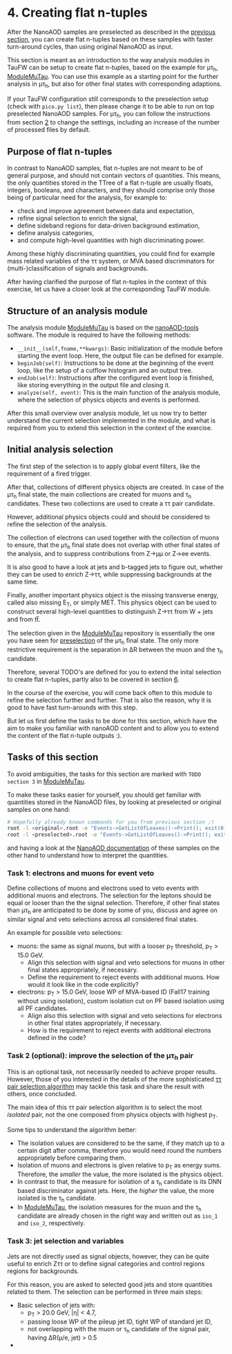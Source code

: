 # 4. Creating flat n-tuples

After the NanoAOD samples are preselected as described in the [previous section](preselection.md), you can create flat n-tuples based on these samples
with faster turn-around cycles, than using original NanoAOD as input.

This section is meant as an introduction to the way analysis modules in TauFW can be setup to create flat n-tuples, based on the example for &mu;&tau;<sub>h</sub>,
[ModuleMuTau](../../PicoProducer/python/analysis/CMSDAS2020/ModuleMuTau.py). You can use this example as a starting point for the further analysis in &mu;&tau;<sub>h</sub>, but also
for other final states with corresponding adaptions.

If your TauFW configuration still corresponds to the preselection setup (check with `pico.py list`), then please change it to be able to run on top preselected NanoAOD samples.
For &mu;&tau;<sub>h</sub>, you can follow the instructions from section [2](configuration.md#configuration-done-once-per-desired-change) to change the settings,
including an increase of the number of processed files by default.

## Purpose of flat n-tuples

In contrast to NanoAOD samples, flat n-tuples are not meant to be of general purpose, and should not contain vectors of quantities.
This means, the only quantities stored in the TTree of a flat n-tuple are usually
floats, integers, booleans, and characters, and they should comprise only those being of particular need for the analysis, for example to:

+ check and improve agreement between data and expectation,
+ refine signal selection to enrich the signal,
+ define sideband regions for data-driven background estimation,
+ define analysis categories,
+ and compute high-level quantities with high discriminating power.

Among these highly discriminating quantities, you could find for example mass related variables of the &tau;&tau; system,
or MVA based discriminators for (multi-)classification of signals and backgrounds.

After having clarified the purpose of flat n-tuples in the context of this exercise, let us have a closer look at the corresponding TauFW module.

## Structure of an analysis module

The analysis module [ModuleMuTau](../../PicoProducer/python/analysis/CMSDAS2020/ModuleMuTau.py) is based on the [nanoAOD-tools](https://github.com/cms-nanoAOD/nanoAOD-tools) software.
The module is required to have the following methods:

+ `__init__(self,fname,**kwargs)`: Basic initialization of the module before starting the event loop. Here, the output file can be defined for example.
+ `beginJob(self)`: Instructions to be done at the beginning of the event loop, like the setup of a cutflow histogram and an output tree.
+ `endJob(self)`: Instructions after the configured event loop is finished, like storing everything in the output file and closing it.
+ `analyze(self, event)`: This is the main function of the analysis module, where the selection of physics objects and events is performed.

After this small overview over analysis module, let us now try to better understand the current selection implemented in the module, and what is
required from you to extend this selection in the context of the exercise.

## Initial analysis selection

The first step of the selection is to apply global event filters, like the requirement of a fired trigger.

After that, collections of different physics objects are created. In case of the &mu;&tau;<sub>h</sub> final state, the main collections are created for muons and &tau;<sub>h</sub> candidates.
These two collections are used to create a &tau;&tau; pair candidate.

However, additional physics objects could and should be considered to refine the selection of the analysis.

The collection of electrons can used together with the collection of muons to ensure, that the &mu;&tau;<sub>h</sub> final state does not overlap with other final states of the analysis, and to suppress
contributions from Z&rarr;&mu;&mu; or Z&rarr;ee events.

It is also good to have a look at jets and b-tagged jets to figure out, whether they can be used to enrich Z&rarr;&tau;&tau;, while suppressing backgrounds at the same time.

Finally, another important physics object is the missing transverse energy, called also missing E<sub>T</sub>, or simply MET. This physics object can be used to construct several
high-level quantities to distinguish Z&rarr;&tau;&tau; from W + jets and from tt&#773;.

The selection given in the [ModuleMuTau](../../PicoProducer/python/analysis/CMSDAS2020/ModuleMuTau.py) repository is essentially the one you have seen for [preselection](preselection.md)
of the &mu;&tau;<sub>h</sub> final state. The only more restrictive requirement is the separation in &Delta;R between the muon and the &tau;<sub>h</sub> candidate.

Therefore, several TODO&apos;s are defined for you to extend the inital selection to create flat n-tuples, partly also to be covered in section [6](refine_ztautau.md).

In the course of the exercise, you will come back often to this module to refine the selection further and further. That is also the reason, why it is good to have fast turn-arounds with this step.

But let us first define the tasks to be done for this section, which have the aim to make you familiar with nanoAOD content and to allow you to extend the content of the flat n-tuple outputs :).

## Tasks of this section

To avoid ambiguities, the tasks for this section are marked with `TODO section 3` in [ModuleMuTau](../../PicoProducer/python/analysis/CMSDAS2020/ModuleMuTau.py).

To make these tasks easier for yourself, you should get familiar with quantities stored in the NanoAOD files, by looking at preselected or original samples on one hand:

```sh
# Hopefully already known commands for you from previous section ;)
root -l <original>.root -e "Events->GetListOfLeaves()->Print(); exit(0)" | sort -V > original_content.txt
root -l <preselected>.root -e "Events->GetListOfLeaves()->Print(); exit(0)" | sort -V > preselected_content.txt
```

and having a look at the [NanoAOD documentation](https://cms-nanoaod-integration.web.cern.ch/integration/master-106X/mc102X_doc.html) of these samples on the other hand to understand how
to interpret the quantities.

### Task 1: electrons and muons for event veto

Define collections of muons and electrons used to veto events with additional muons and electrons. The selection for the leptons should be equal or looser than the
the signal selection. Therefore, if other final states than &mu;&tau;<sub>h</sub> are anticipated to be done by some of you, discuss and agree on similar signal and veto selections across
all considered final states.

An example for possible veto selections:

+ muons: the same as signal muons, but with a looser p<sub>T</sub> threshold, p<sub>T</sub> > 15.0 GeV.
  + Align this selection with signal and veto selections for muons in other final states appropriately, if necessary.
  + Define the requirement to reject events with additional muons. How would it look like in the code explicitly?
+ electrons: p<sub>T</sub> > 15.0 GeV, loose WP of MVA-based ID (Fall17 training without using isolation), custom isolation cut on PF based isolation using all PF candidates.
  + Align also this selection with signal and veto selections for electrons in other final states appropriately, if necessary.
  + How is the requirement to reject events with additional electrons defined in the code?

### Task 2 (optional): improve the selection of the &mu;&tau;<sub>h</sub> pair

This is an optional task, not necessarily needed to achieve proper results. However, those of you interested in the details of the more sophisticated
[&tau;&tau; pair selection algorithm](https://twiki.cern.ch/twiki/bin/view/CMS/HiggsToTauTauWorking2017#Pair_Selection_Algorithm) may tackle this task and share
the result with others, once concluded.

The main idea of this &tau;&tau; pair selection algorithm is to select the most *isolated* pair, not the one composed from physics objects with highest p<sub>T</sub>.

Some tips to understand the algorithm better:

+ The isolation values are considered to be the same, if they match up to a certain digit after comma, therefore you would need round the numbers appropriately before comparing them.
+ Isolation of muons and electrons is given relative to p<sub>T</sub> as energy sums. Therefore, the *smaller* the value, the more isolated is the physics object.
+ In contrast to that, the measure for isolation of a &tau;<sub>h</sub> candidate is its DNN based discriminator against jets. Here, the *higher* the value, the more isolated is the
&tau;<sub>h</sub> candidate.
+ In [ModuleMuTau](../../PicoProducer/python/analysis/CMSDAS2020/ModuleMuTau.py), the isolation measures for the muon and the &tau;<sub>h</sub> candidate are already chosen in the right
way and written out as `iso_1` and `iso_2`, respectively.

### Task 3: jet selection and variables

Jets are not directly used as signal objects, however, they can be quite useful to enrich Z&tau;&tau; or to define signal categories and control regions regions for backgrounds.

For this reason, you are asked to selected good jets and store quantities related to them. The selection can be performed in three main steps:

+ Basic selection of jets with:
  + p<sub>T</sub> > 20.0 GeV, |&eta;| < 4.7,
  + passing loose WP of the pileup jet ID, tight WP of standard jet ID,
  + not overlapping with the muon or &tau;<sub>h</sub> candidate of the signal pair, having &Delta;R(&mu;/e, jet) > 0.5 
+ 
